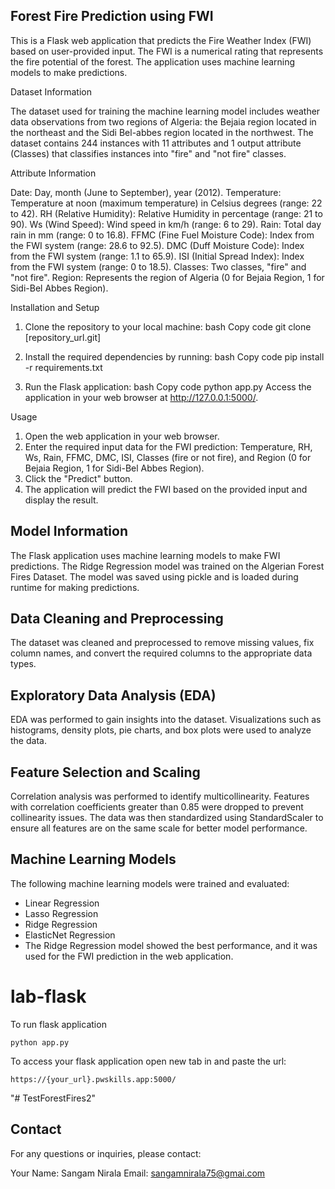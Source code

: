 ## Forest Fire Prediction using FWI

This is a Flask web application that predicts the Fire Weather Index (FWI) based on user-provided input. The FWI is a numerical rating that represents the fire potential of the forest. The application uses machine learning models to make predictions.

Dataset Information

The dataset used for training the machine learning model includes weather data observations from two regions of Algeria: the Bejaia region located in the northeast and the Sidi Bel-abbes region located in the northwest. The dataset contains 244 instances with 11 attributes and 1 output attribute (Classes) that classifies instances into "fire" and "not fire" classes.

Attribute Information

Date: Day, month (June to September), year (2012).
Temperature: Temperature at noon (maximum temperature) in Celsius degrees (range: 22 to 42).
RH (Relative Humidity): Relative Humidity in percentage (range: 21 to 90).
Ws (Wind Speed): Wind speed in km/h (range: 6 to 29).
Rain: Total day rain in mm (range: 0 to 16.8).
FFMC (Fine Fuel Moisture Code): Index from the FWI system (range: 28.6 to 92.5).
DMC (Duff Moisture Code): Index from the FWI system (range: 1.1 to 65.9).
ISI (Initial Spread Index): Index from the FWI system (range: 0 to 18.5).
Classes: Two classes, "fire" and "not fire".
Region: Represents the region of Algeria (0 for Bejaia Region, 1 for Sidi-Bel Abbes Region).

Installation and Setup
1. Clone the repository to your local machine:
bash
Copy code
git clone [repository_url.git]

2. Install the required dependencies by running:
bash
Copy code
pip install -r requirements.txt

3. Run the Flask application:
bash
Copy code
python app.py
Access the application in your web browser at http://127.0.0.1:5000/.

Usage
1. Open the web application in your web browser.
2. Enter the required input data for the FWI prediction: Temperature, RH, Ws, Rain, FFMC, DMC, ISI, Classes (fire or not fire), and Region (0 for Bejaia Region, 1 for Sidi-Bel Abbes Region).
3. Click the "Predict" button.
4. The application will predict the FWI based on the provided input and display the result.

## Model Information
The Flask application uses machine learning models to make FWI predictions. The Ridge Regression model was trained on the Algerian Forest Fires Dataset. The model was saved using pickle and is loaded during runtime for making predictions.

## Data Cleaning and Preprocessing
The dataset was cleaned and preprocessed to remove missing values, fix column names, and convert the required columns to the appropriate data types.

## Exploratory Data Analysis (EDA)
EDA was performed to gain insights into the dataset. Visualizations such as histograms, density plots, pie charts, and box plots were used to analyze the data.

## Feature Selection and Scaling
Correlation analysis was performed to identify multicollinearity. Features with correlation coefficients greater than 0.85 were dropped to prevent collinearity issues. The data was then standardized using StandardScaler to ensure all features are on the same scale for better model performance.

## Machine Learning Models

The following machine learning models were trained and evaluated:

- Linear Regression
- Lasso Regression
- Ridge Regression
- ElasticNet Regression
- The Ridge Regression model showed the best performance, and it was used for the FWI prediction in the web application.


# lab-flask

<!-- ![image](https://user-images.githubusercontent.com/115451707/196919992-edcfea8b-e3f6-4f35-9398-43be66b5622d.png) -->


To run flask application 

```
python app.py
```


To access your flask application open new tab in and paste the url:
```
https://{your_url}.pwskills.app:5000/
```
"# TestForestFires2" 

## Contact
For any questions or inquiries, please contact:

Your Name: Sangam Nirala
Email: sangamnirala75@gmai.com
